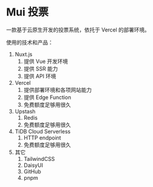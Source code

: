 Mui 投票
========

一款基于云原生开发的投票系统，依托于 Vercel 的部署环境。

使用的技术和产品：

1. Nuxt.js
    1. 提供 Vue 开发环境
    2. 提供 SSR 能力
    3. 提供 API 环境
2. Vercel
    1. 提供部署环境和各项网站能力
    2. 提供 Edge Function
    3. 免费额度足够用很久
3. Upstash
    1. Redis
    2. 免费额度足够用很久
4. TiDB Cloud Serverless
    1. HTTP endpoint
    2. 免费额度足够用很久 
5. 其它
    1. TailwindCSS
    2. DaisyUI
    3. GitHub
    4. pnpm
